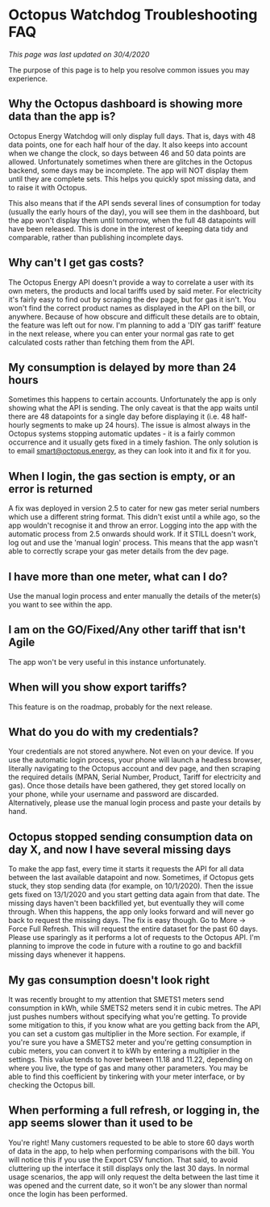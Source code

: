 # Octopus Watchdog Troubleshooting FAQ

_This page was last updated on 30/4/2020_

The purpose of this page is to help you resolve common issues you may experience.

## Why the Octopus dashboard is showing more data than the app is?

Octopus Energy Watchdog will only display full days. That is, days with 48 data points, one for each half hour of the day. It also keeps into account when we change the clock, so days between 46 and 50 data points are allowed.
Unfortunately sometimes when there are glitches in the Octopus backend, some days may be incomplete. The app will NOT display them until they are complete sets. This helps you quickly spot missing data, and to raise it with Octopus.

This also means that if the API sends several lines of consumption for today (usually the early hours of the day), you will see them in the dashboard, but the app won't display them until tomorrow, when the full 48 datapoints will have been released. This is done in the interest of keeping data tidy and comparable, rather than publishing incomplete days.

## Why can't I get gas costs?

The Octopus Energy API doesn't provide a way to correlate a user with its own meters, the products and local tariffs used by said meter. For electricity it's fairly easy to find out by scraping the dev page, but for gas it isn't. You won't find the correct product names as displayed in the API on the bill, or anywhere. Because of how obscure and difficult these details are to obtain, the feature was left out for now. I'm planning to add a 'DIY gas tariff' feature in the next release, where you can enter your normal gas rate to get calculated costs rather than fetching them from the API.

## My consumption is delayed by more than 24 hours

Sometimes this happens to certain accounts. Unfortunately the app is only showing what the API is sending. The only caveat is that the app waits until there are 48 datapoints for a single day before displaying it (i.e. 48 half-hourly segments to make up 24 hours). The issue is almost always in the Octopus systems stopping automatic updates - it is a fairly common occurrence and it usually gets fixed in a timely fashion. The only solution is to email smart@octopus.energy, as they can look into it and fix it for you.

## When I login, the gas section is empty, or an error is returned

A fix was deployed in version 2.5 to cater for new gas meter serial numbers which use a different string format. This didn't exist until a while ago, so the app wouldn't recognise it and throw an error. Logging into the app with the automatic process from 2.5 onwards should work. If it STILL doesn't work, log out and use the 'manual login' process. This means that the app wasn't able to correctly scrape your gas meter details from the dev page.

## I have more than one meter, what can I do?

Use the manual login process and enter manually the details of the meter(s) you want to see within the app.

## I am on the GO/Fixed/Any other tariff that isn't Agile

The app won't be very useful in this instance unfortunately.

## When will you show export tariffs?

This feature is on the roadmap, probably for the next release.

## What do you do with my credentials?

Your credentials are not stored anywhere. Not even on your device. If you use the automatic login process, your phone will launch a headless browser, literally navigating to the Octopus account and dev page, and then scraping the required details (MPAN, Serial Number, Product, Tariff for electricity and gas). Once those details have been gathered, they get stored locally on your phone, while your username and password are discarded. Alternatively, please use the manual login process and paste your details by hand.

## Octopus stopped sending consumption data on day X, and now I have several missing days

To make the app fast, every time it starts it requests the API for all data between the last available datapoint and now. Sometimes, if Octopus gets stuck, they stop sending data (for example, on 10/1/2020). Then the issue gets fixed on 13/1/2020 and you start getting data again from that date. The missing days haven't been backfilled yet, but eventually they will come through.
When this happens, the app only looks forward and will never go back to request the missing days. The fix is easy though. Go to More -> Force Full Refresh. This will request the entire dataset for the past 60 days. Please use sparingly as it performs a lot of requests to the Octopus API.
I'm planning to improve the code in future with a routine to go and backfill missing days whenever it happens.

## My gas consumption doesn't look right

It was recently brought to my attention that SMETS1 meters send consumption in kWh, while SMETS2 meters send it in cubic metres. The API just pushes numbers without specifying what you're getting. To provide some mitigation to this, if you know what are you getting back from the API, you can set a custom gas multiplier in the More section.
For example, if you're sure you have a SMETS2 meter and you're getting consumption in cubic meters, you can convert it to kWh by entering a multiplier in the settings. This value tends to hover between 11.18 and 11.22, depending on where you live, the type of gas and many other parameters.
You may be able to find this coefficient by tinkering with your meter interface, or by checking the Octopus bill.

## When performing a full refresh, or logging in, the app seems slower than it used to be

You're right! Many customers requested to be able to store 60 days worth of data in the app, to help when performing comparisons with the bill. You will notice this if you use the Export CSV function. That said, to avoid cluttering up the interface it still displays only the last 30 days.
In normal usage scenarios, the app will only request the delta between the last time it was opened and the current date, so it won't be any slower than normal once the login has been performed.
